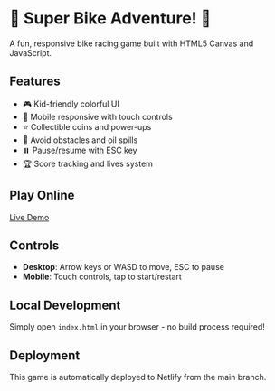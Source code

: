 # 🚴 Super Bike Adventure! 🌟

A fun, responsive bike racing game built with HTML5 Canvas and JavaScript.

## Features
- 🎮 Kid-friendly colorful UI
- 📱 Mobile responsive with touch controls
- ⭐ Collectible coins and power-ups
- 🚗 Avoid obstacles and oil spills
- ⏸️ Pause/resume with ESC key
- 🏆 Score tracking and lives system

## Play Online
[Live Demo](https://profound-lily-47c09b.netlify.app/)

## Controls
- **Desktop**: Arrow keys or WASD to move, ESC to pause
- **Mobile**: Touch controls, tap to start/restart

## Local Development
Simply open `index.html` in your browser - no build process required!

## Deployment
This game is automatically deployed to Netlify from the main branch.
